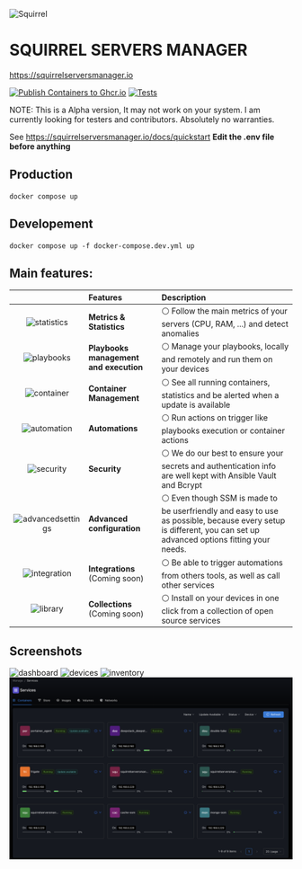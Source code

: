 ![Squirrel](./client/public/logo.svg)
# SQUIRREL SERVERS MANAGER
https://squirrelserversmanager.io

[![Publish Containers to Ghcr.io](https://github.com/SquirrelCorporation/SquirrelServersManager/actions/workflows/docker-publish.yml/badge.svg)](https://github.com/SquirrelCorporation/SquirrelServersManager/actions/workflows/docker-publish.yml)
[![Tests](https://github.com/SquirrelCorporation/SquirrelServersManager/actions/workflows/node.js.yml/badge.svg)](https://github.com/SquirrelCorporation/SquirrelServersManager/actions/workflows/node.js.yml)

NOTE:
This is a Alpha version, It may not work on your system. I am currently looking for testers and contributors.
Absolutely no warranties. 

See https://squirrelserversmanager.io/docs/quickstart
**Edit the .env file before anything**

## Production
```console
docker compose up
```

## Developement
```console
docker compose up -f docker-compose.dev.yml up 
```

## Main features:
|                                                  | Features                               | Description                                                                                                                                                                  |
|:------------------------------------------------:|:---------------------------------------|:-----------------------------------------------------------------------------------------------------------------------------------------------------------------------------|
|       <img src="https://squirrelserversmanager.io/home/statistics.svg" alt="statistics" width="100" height="100">       | **Metrics & Statistics**               | :white_circle: Follow the main metrics of your servers (CPU, RAM, ...) and detect anomalies                                                                                  |
|  <img src="https://squirrelserversmanager.io/home/playback-speed-bold.svg" alt="playbooks" width="100" height="100">   | **Playbooks management and execution** | :white_circle: Manage your playbooks, locally and remotely and run them on your devices                                                                                      |
|       <img src="https://squirrelserversmanager.io/home/container.svg" alt="container" width="100" height="100">     | **Container Management**               | :white_circle: See all running containers, statistics and be alerted when a update is available                                                                              |
| <img src="https://squirrelserversmanager.io/home/ibm-event-automation.svg" alt="automation" width="100" height="100"> | **Automations**                        | :white_circle: Run actions on trigger like playbooks execution or container actions                                                                                          |
|       <img src="https://squirrelserversmanager.io/home/security.svg" alt="security" width="100" height="100">          | **Security**                           | :white_circle: We do our best to ensure your secrets and authentication info are well kept with Ansible Vault and Bcrypt                                                     | 
| <img src="https://squirrelserversmanager.io/home/advanced-settings.svg" alt="advancedsettings" width="100" height="100">| **Advanced configuration**             | :white_circle: Even though SSM is made to be userfriendly and easy to use as possible, because every setup is different, you can set up advanced options fitting your needs. | 
| <img src="https://squirrelserversmanager.io/home/integration-general.svg" alt="integration" width="100" height="100">    | **Integrations** (Coming soon)         | :white_circle: Be able to trigger automations from others tools, as well as call other services                                                                              | 
|      <img src="https://squirrelserversmanager.io/home/library-filled.svg" alt="library" width="100" height="100">      | **Collections** (Coming soon)          | :white_circle: Install on your devices in one click from a collection of open source services                                                                                | 


## Screenshots
![dashboard](./site/public/dashboard.png)
![devices](./site/public/devices.png)
![inventory](./site/public/inventory.png)
![services](./site/public/services.png)
